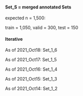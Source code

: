 #### Set_S = merged annotated Sets

expected n = 1,500:

train = 1,050, valid = 300, test  = 150


#### Iterative

As of 2021_Oct18:  Set_1_6

As of 2021_Oct17:  Set_1_5

As of 2021_Oct16:  Set_1_4

As of 2021_Oct15:  Set_1_3

As of 2021_Oct14:  Set_1_2

